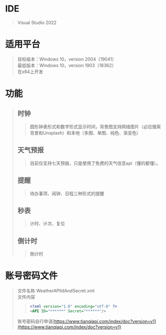 # IDE
>Visual Studio 2022
# 适用平台
>目标版本：Windows 10，version 2004（19041）  
>最低版本：Windows 10，version 1903（18362）  
>在x64上开发
# 功能
>## 时钟
>>圆形钟表形式和数字形式显示时间，背景图支持网络图片（必应搜索背景和Unsplash）和本地（多图、单图、纯色、渐变色）
>## 天气预报
>>目前仅支持七天预报，只是使用了免费的天气信息api（懂的都懂）。
>## 提醒
>>待办事项、闹钟、日程三种形式的提醒
>## 秒表
>>计时、计次、复位
>## 倒计时
>>倒计时
# 账号密码文件
>文件名称 WeatherAPIIdAndSecret.xml  
>文件内容  
>>```xml
>><?xml version="1.0" encoding="utf-8" ?>
>><API ID="******" Secret="******"/>
>>```  
>账号密码自行申请[https://www.tianqiapi.com/index/doc?version=v1](https://www.tianqiapi.com/index/doc?version=v1)

